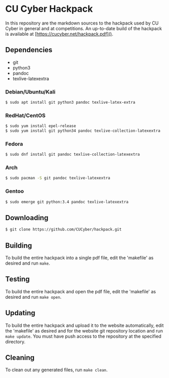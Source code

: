 CU Cyber Hackpack
=================

In this repository are the markdown sources to the hackpack used by CU Cyber in general and at competitions. An up-to-date build of the hackpack is available at [https://cucyber.net/hackpack.pdf]().


## Dependencies

* git
* python3
* pandoc
* texlive-latexextra


### Debian/Ubuntu/Kali

```sh
$ sudo apt install git python3 pandoc texlive-latex-extra
```


### RedHat/CentOS

```sh
$ sudo yum install epel-release
$ sudo yum install git python34 pandoc texlive-collection-latexextra
```


### Fedora

```sh
$ sudo dnf install git pandoc texlive-collection-latexextra
```


### Arch

```sh
$ sudo pacman -S git pandoc texlive-latexextra
```


### Gentoo

```sh
$ sudo emerge git python:3.4 pandoc texlive-latexextra
```


## Downloading

```sh
$ git clone https://github.com/CUCyber/hackpack.git
```


## Building

To build the entire hackpack into a single pdf file, edit the 'makefile' as desired and run `make`.


## Testing

To build the entire hackpack and open the pdf file, edit the 'makefile' as desired and run `make open`.


## Updating

To build the entire hackpack and upload it to the website automatically, edit the 'makefile' as desired and for the website git repository location and run `make update`. You must have push access to the repository at the specified directory.


## Cleaning

To clean out any generated files, run `make clean`.
